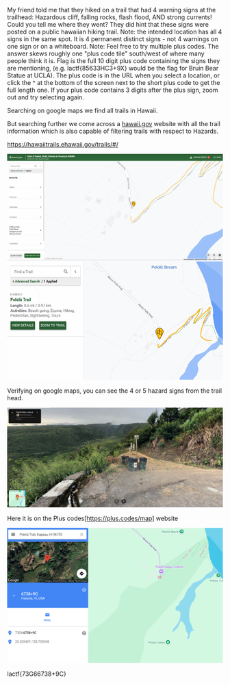 My friend told me that they hiked on a trail that had 4 warning signs at the trailhead: Hazardous cliff, falling rocks, flash flood, AND strong currents! Could you tell me where they went? They did hint that these signs were posted on a public hawaiian hiking trail.
Note: the intended location has all 4 signs in the same spot. It is 4 permanent distinct signs - not 4 warnings on one sign or on a whiteboard.
Note: Feel free to try multiple plus codes. The answer skews roughly one "plus code tile" south/west of where many people think it is.
Flag is the full 10 digit plus code containing the signs they are mentioning, (e.g. lactf{85633HC3+9X} would be the flag for Bruin Bear Statue at UCLA). The plus code is in the URL when you select a location, or click the ^ at the bottom of the screen next to the short plus code to get the full length one. If your plus code contains 3 digits after the plus sign, zoom out and try selecting again.

Searching on google maps we find all trails in Hawaii.

But searching further we come across a [hawaii.gov](http://hawaii.gov) website with all the trail information which is also capable of filtering trails with respect to Hazards.

https://hawaiitrails.ehawaii.gov/trails/#/

![image](https://github.com/0x4xel0rd/Writeups/blob/f7ca75393c1c4c1e597f821ba371fdf5baa7e06d/lactf2025/images/polulu%20hawai%20trail%20website.png)
![image](https://github.com/0x4xel0rd/Writeups/blob/f7ca75393c1c4c1e597f821ba371fdf5baa7e06d/lactf2025/images/polulu0.png)

Verifying on google maps, you can see the 4 or 5 hazard signs from the trail head.

![image](https://github.com/0x4xel0rd/Writeups/blob/f7ca75393c1c4c1e597f821ba371fdf5baa7e06d/lactf2025/images/polulu5.png)

Here it is on the Plus codes[https://plus.codes/map] website

![image](https://github.com/0x4xel0rd/Writeups/blob/f7ca75393c1c4c1e597f821ba371fdf5baa7e06d/lactf2025/images/polulu6.png)

lactf{73G66738+9C}
